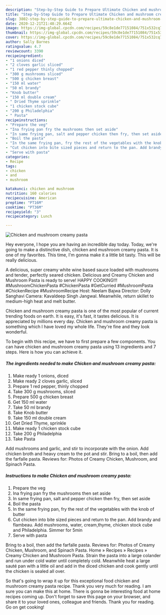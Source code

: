 ```yaml
---
description: "Step-by-Step Guide to Prepare Ultimate Chicken and mushroom creamy pasta"
title: "Step-by-Step Guide to Prepare Ultimate Chicken and mushroom creamy pasta"
slug: 3802-step-by-step-guide-to-prepare-ultimate-chicken-and-mushroom-creamy-pasta
date: 2020-12-21T21:48:29.664Z
image: https://img-global.cpcdn.com/recipes/59c8e1de77151084/751x532cq70/chicken-and-mushroom-creamy-pasta-recipe-main-photo.jpg
thumbnail: https://img-global.cpcdn.com/recipes/59c8e1de77151084/751x532cq70/chicken-and-mushroom-creamy-pasta-recipe-main-photo.jpg
cover: https://img-global.cpcdn.com/recipes/59c8e1de77151084/751x532cq70/chicken-and-mushroom-creamy-pasta-recipe-main-photo.jpg
author: Sally Barnes
ratingvalue: 4.7
reviewcount: 3390
recipeingredient:
- "1 onions diced"
- "2 cloves garlic sliced"
- "1 red pepper thinly chopped"
- "300 g mushrooms sliced"
- "500 g chicken breast"
- "150 ml water"
- "50 ml brandy"
- "Knob butter"
- "150 ml double cream"
- " Dried Thyme sprinkle"
- "1 chicken stock cube"
- "200 g Philadelphia"
- " Pasta"
recipeinstructions:
- "Prepare the veg"
- "Ina frying pan fry the mushrooms then set aside"
- "In same frying pan, salt and pepper chicken then fry, then set aside"
- "Boil the pasta"
- "In the same frying pan, fry the rest of the vegetables with the knob of butter"
- "Cut chicken into bite sized pieces and return to the pan. Add brandy and flambeau. Add mushrooms, water, cream,thyme, chicken stock cube and Philadelphia. Simmer for 5min"
- "Serve with pasta"
categories:
- Recipe
tags:
- chicken
- and
- mushroom

katakunci: chicken and mushroom 
nutrition: 160 calories
recipecuisine: American
preptime: "PT16M"
cooktime: "PT36M"
recipeyield: "3"
recipecategory: Lunch

---
```



![Chicken and mushroom creamy pasta](https://img-global.cpcdn.com/recipes/59c8e1de77151084/751x532cq70/chicken-and-mushroom-creamy-pasta-recipe-main-photo.jpg)

Hey everyone, I hope you are having an incredible day today. Today, we're going to make a distinctive dish, chicken and mushroom creamy pasta. It is one of my favorites. This time, I'm gonna make it a little bit tasty. This will be really delicious.

A delicious, super creamy white wine based sauce loaded with mushrooms and tender, perfectly seared chicken. Delicious and Creamy Chicken and Mushroom Pasta is ready to serve! HAPPY COOKING!!! #MushroomChickenPasta #ChickenPasta #GetCurried #MushroomPasta #ChickenRecipe #MushroomRecipe Host: Neelam Bajwa Director: Dolly Sanghavi Camera: Kavaldeep Singh Jangwal. Meanwhile, return skillet to medium-high heat and melt butter.

Chicken and mushroom creamy pasta is one of the most popular of current trending foods on earth. It is easy, it's fast, it tastes delicious. It is appreciated by millions every day. Chicken and mushroom creamy pasta is something which I have loved my whole life. They're fine and they look wonderful.


To begin with this recipe, we have to first prepare a few components. You can have chicken and mushroom creamy pasta using 13 ingredients and 7 steps. Here is how you can achieve it.

<!--inarticleads1-->

##### The ingredients needed to make Chicken and mushroom creamy pasta:

1. Make ready 1 onions, diced
1. Make ready 2 cloves garlic, sliced
1. Prepare 1 red pepper, thinly chopped
1. Take 300 g mushrooms, sliced
1. Prepare 500 g chicken breast
1. Get 150 ml water
1. Take 50 ml brandy
1. Take Knob butter
1. Take 150 ml double cream
1. Get  Dried Thyme, sprinkle
1. Make ready 1 chicken stock cube
1. Take 200 g Philadelphia
1. Take  Pasta


Add mushrooms and garlic, and stir to incorporate with the onion. Add chicken broth and heavy cream to the pot and stir. Bring to a boil, then add the farfalle pasta. Reviews for: Photos of Creamy Chicken, Mushroom, and Spinach Pasta. 

<!--inarticleads2-->

##### Instructions to make Chicken and mushroom creamy pasta:

1. Prepare the veg
1. Ina frying pan fry the mushrooms then set aside
1. In same frying pan, salt and pepper chicken then fry, then set aside
1. Boil the pasta
1. In the same frying pan, fry the rest of the vegetables with the knob of butter
1. Cut chicken into bite sized pieces and return to the pan. Add brandy and flambeau. Add mushrooms, water, cream,thyme, chicken stock cube and Philadelphia. Simmer for 5min
1. Serve with pasta


Bring to a boil, then add the farfalle pasta. Reviews for: Photos of Creamy Chicken, Mushroom, and Spinach Pasta. Home » Recipes » Recipes » Creamy Chicken and Mushroom Pasta. Strain the pasta into a large colander and run under cold water until completely cold. Meanwhile heat a large sauté pan with a little oil and add in the diced chicken and cook gently until the chicken is sealed all over. 

So that's going to wrap it up for this exceptional food chicken and mushroom creamy pasta recipe. Thank you very much for reading. I am sure you can make this at home. There is gonna be interesting food at home recipes coming up. Don't forget to save this page on your browser, and share it to your loved ones, colleague and friends. Thank you for reading. Go on get cooking!
